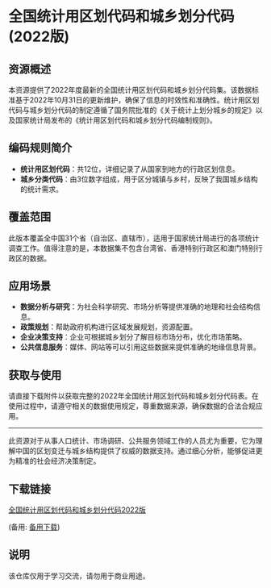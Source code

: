 # 全国统计用区划代码和城乡划分代码(2022版)

## 资源概述

本资源提供了2022年度最新的全国统计用区划代码和城乡划分代码集。该数据标准基于2022年10月31日的更新维护，确保了信息的时效性和准确性。统计用区划代码与城乡划分代码的制定遵循了国务院批准的《关于统计上划分城乡的规定》以及国家统计局发布的《统计用区划代码和城乡划分代码编制规则》。

## 编码规则简介

- **统计用区划代码**：共12位，详细记录了从国家到地方的行政区划信息。
- **城乡分类代码**：由3位数字组成，用于区分城镇与乡村，反映了我国城乡结构的统计需求。

## 覆盖范围

此版本覆盖全中国31个省（自治区、直辖市），适用于国家统计局进行的各项统计调查工作。值得注意的是，本数据集不包含台湾省、香港特别行政区和澳门特别行政区的数据。

## 应用场景

- **数据分析与研究**：为社会科学研究、市场分析等提供准确的地理和社会结构信息。
- **政策规划**：帮助政府机构进行区域发展规划，资源配置。
- **企业决策支持**：企业可根据城乡划分了解目标市场分布，优化市场策略。
- **公共信息服务**：媒体、网站等可以引用这些数据来提供准确的地缘信息背景。

## 获取与使用

请直接下载附件以获取完整的2022年全国统计用区划代码和城乡划分代码表。在使用过程中，请遵守相关的数据使用规定，尊重数据来源，确保数据的合法合规应用。

---

此资源对于从事人口统计、市场调研、公共服务领域工作的人员尤为重要，它为理解中国的区划变迁与城乡结构提供了权威的数据支持。通过细心分析，能够促进更为精准的社会经济决策制定。

## 下载链接
[全国统计用区划代码和城乡划分代码2022版](https://pan.quark.cn/s/8b5e46c5bc83) 

(备用: [备用下载](https://pan.baidu.com/s/1-cmS-KjM-q-Xqo68jsFUwA?pwd=1234))

## 说明

该仓库仅用于学习交流，请勿用于商业用途。
